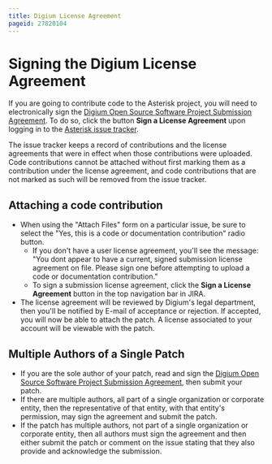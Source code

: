 ```yaml
---
title: Digium License Agreement
pageid: 27820104
---
```


Signing the Digium License Agreement
====================================

If you are going to contribute code to the Asterisk project, you will need to electronically sign the [Digium Open Source Software Project Submission Agreement](https://issues.asterisk.org/jira/secure/DigiumLicense.jspa). To do so, click the button **Sign a License Agreement** upon logging in to the [Asterisk issue tracker](https://issues.asterisk.org/jira).

The issue tracker keeps a record of contributions and the license agreements that were in effect when those contributions were uploaded. Code contributions cannot be attached without first marking them as a contribution under the license agreement, and code contributions that are not marked as such will be removed from the issue tracker.

Attaching a code contribution
-----------------------------

* When using the "Attach Files" form on a particular issue, be sure to select the "Yes, this is a code or documentation contribution" radio button.
	+ If you don't have a user license agreement, you'll see the message:  
	 "You dont appear to have a current, signed submission license agreement on file. Please sign one before attempting to upload a code or documentation contribution."
	+ To sign a submission license agreement, click the **Sign a License Agreement** button in the top navigation bar in JIRA.
* The license agreement will be reviewed by Digium's legal department, then you'll be notified by E-mail of acceptance or rejection. If accepted, you will now be able to attach the patch. A license associated to your account will be viewable with the patch.

Multiple Authors of a Single Patch
----------------------------------

* If you are the sole author of your patch, read and sign the [Digium Open Source Software Project Submission Agreement](https://issues.asterisk.org/jira/secure/DigiumLicense.jspa), then submit your patch.
* If there are multiple authors, all part of a single organization or corporate entity, then the representative of that entity, with that entity's permission, may sign the agreement and submit the patch.
* If the patch has multiple authors, not part of a single organization or corporate entity, then all authors must sign the agreement and then either submit the patch or comment on the issue stating that they also provide and acknowledge the submission.

